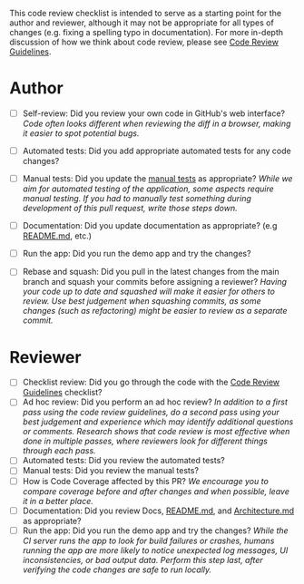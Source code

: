 This code review checklist is intended to serve as a starting point for the author and reviewer, although it may not be appropriate for all types of changes (e.g. fixing a spelling typo in documentation).  For more in-depth discussion of how we think about code review, please see [Code Review Guidelines](../blob/main/docs/CODE_REVIEW_GUIDELINES.md).

# Author
<!-- NOTE: Do not modify these when initially opening the pull request.  This is a checklist template that you tick off AFTER the pull request is created. -->
- [ ] Self-review: Did you review your own code in GitHub's web interface? _Code often looks different when reviewing the diff in a browser, making it easier to spot potential bugs._
- [ ] Automated tests: Did you add appropriate automated tests for any code changes?
- [ ] Manual tests: Did you update the [manual tests](../blob/main/docs/tests) as appropriate? _While we aim for automated testing of the application, some aspects require manual testing. If you had to manually test something during development of this pull request, write those steps down._
- [ ] Documentation: Did you update documentation as appropriate? (e.g [README.md](../blob/main/README.md), etc.)
- [ ] Run the app: Did you run the demo app and try the changes?
- [ ] Rebase and squash: Did you pull in the latest changes from the main branch and squash your commits before assigning a reviewer? _Having your code up to date and squashed will make it easier for others to review. Use best judgement when squashing commits, as some changes (such as refactoring) might be easier to review as a separate commit._


# Reviewer

- [ ] Checklist review: Did you go through the code with the [Code Review Guidelines](../blob/main/docs/CODE_REVIEW_GUIDELINES.md) checklist?
- [ ] Ad hoc review: Did you perform an ad hoc review?  _In addition to a first pass using the code review guidelines, do a second pass using your best judgement and experience which may identify additional questions or comments. Research shows that code review is most effective when done in multiple passes, where reviewers look for different things through each pass._
- [ ] Automated tests: Did you review the automated tests?
- [ ] Manual tests: Did you review the manual tests?
- [ ] How is Code Coverage affected by this PR? _We encourage you to compare coverage before and after changes and when possible, leave it in a better place._
- [ ] Documentation: Did you review Docs, [README.md](../blob/main/README.md), and [Architecture.md](../blob/main/docs/Architecture.md) as appropriate?
- [ ] Run the app: Did you run the demo app and try the changes? _While the CI server runs the app to look for build failures or crashes, humans running the app are more likely to notice unexpected log messages, UI inconsistencies, or bad output data. Perform this step last, after verifying the code changes are safe to run locally._
